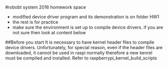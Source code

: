 #robobt system 2016 homework space
* modified device driver program and its demonstration is on folder HW1
* the rest is for practice
* make sure the environment is set up to compile device drivers. if you are not sure then look at content below

##Before you start 
It is necessary to have kernel header files to compile device drivers. Unfortunately, for special reason, even if the header files are downloaded, it cannot be used in raspi normally therefore a new kenrel must be compiled and installed. Refer to raspberrypi_kernel_build_scripts


